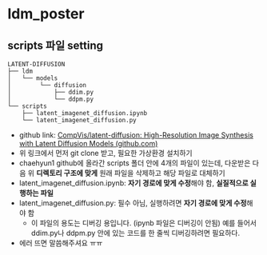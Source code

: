 # ldm_poster
## scripts 파일 setting

```
LATENT-DIFFUSION
├── ldm
│   └── models
│        └── diffusion
│            ├── ddim.py
│            └── ddpm.py
└── scripts
    ├── latent_imagenet_diffusion.ipynb
    └── latent_imagenet_diffusion.py

```
- github link: [CompVis/latent-diffusion: High-Resolution Image Synthesis with Latent Diffusion Models (github.com)](https://github.com/CompVis/latent-diffusion)
- 위 링크에서 먼저 git clone 받고, 필요한 가상환경 설치하기
- chaehyun1 github에 올라간 scripts 폴더 안에 4개의 파일이 있는데, 다운받은 다음 위 **디렉토리 구조에 맞게** 원래 파일을 삭제하고 해당 파일로 대체하기
- latent_imagenet_diffusion.ipynb: **자기 경로에 맞게 수정**해야 함, **실질적으로 실행하는 파일**
- latent_imagenet_diffusion.py: 필수 아님, 실행하려면 **자기 경로에 맞게 수정**해야 함
  - 이 파일의 용도는 디버깅 용입니다. (ipynb 파일은 디버깅이 안됨) 예를 들어서 ddim.py나 ddpm.py 안에 있는 코드를 한 줄씩 디버깅하려면 필요하다.  
- 에러 뜨면 말씀해주셔요 ㅠㅠ
